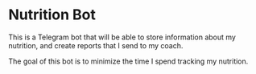 # Nutrition Bot

This is a Telegram bot that will be able to store information about my nutrition, and create reports that I send to my coach.

The goal of this bot is to minimize the time I spend tracking my nutrition.